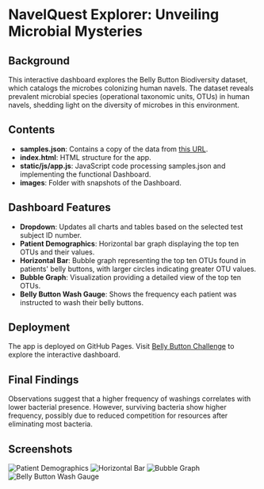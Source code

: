 # NavelQuest Explorer: Unveiling Microbial Mysteries

## Background

This interactive dashboard explores the Belly Button Biodiversity dataset, which catalogs the microbes colonizing human navels. The dataset reveals prevalent microbial species (operational taxonomic units, OTUs) in human navels, shedding light on the diversity of microbes in this environment.

## Contents

- **samples.json**: Contains a copy of the data from [this URL](https://2u-data-curriculum-team.s3.amazonaws.com/dataviz-classroom/v1.1/14-Interactive-Web-Visualizations/02-Homework/samples.json).
- **index.html**: HTML structure for the app.
- **static/js/app.js**: JavaScript code processing samples.json and implementing the functional Dashboard.
- **images**: Folder with snapshots of the Dashboard.

## Dashboard Features

- **Dropdown**: Updates all charts and tables based on the selected test subject ID number.
- **Patient Demographics**: Horizontal bar graph displaying the top ten OTUs and their values.
- **Horizontal Bar**: Bubble graph representing the top ten OTUs found in patients' belly buttons, with larger circles indicating greater OTU values.
- **Bubble Graph**: Visualization providing a detailed view of the top ten OTUs.
- **Belly Button Wash Gauge**: Shows the frequency each patient was instructed to wash their belly buttons.

## Deployment

The app is deployed on GitHub Pages. Visit [Belly Button Challenge](https://shoggato.github.io/belly-button-challenge/) to explore the interactive dashboard.

## Final Findings

Observations suggest that a higher frequency of washings correlates with lower bacterial presence. However, surviving bacteria show higher frequency, possibly due to reduced competition for resources after eliminating most bacteria.

## Screenshots

![Patient Demographics](images/patient_demographics.png)
![Horizontal Bar](images/horizontal_bar.png)
![Bubble Graph](images/bubble_graph.png)
![Belly Button Wash Gauge](images/belly_button_wash_gauge.png)
